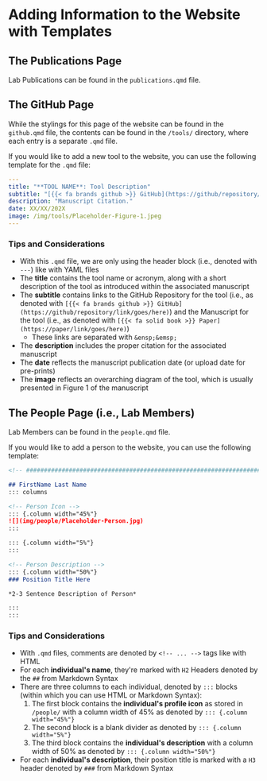 # Adding Information to the Website with Templates

## The Publications Page

Lab Publications can be found in the `publications.qmd` file.

## The GitHub Page

While the stylings for this page of the website can be found in the `github.qmd` file, the contents can be found in the `/tools/` directory, where each entry is a separate `.qmd` file.

If you would like to add a new tool to the website, you can use the following template for the `.qmd` file:

```yml
---
title: "**TOOL NAME**: Tool Description"
subtitle: "[{{< fa brands github >}} GitHub](https://github/repository/link/goes/here)&ensp;&emsp;[{{< fa solid book >}} Paper](https://paper/link/goes/here)"
description: "Manuscript Citation."
date: XX/XX/202X
image: /img/tools/Placeholder-Figure-1.jpeg
---
```

### Tips and Considerations

* With this `.qmd` file, we are only using the header block (i.e., denoted with `---`) like with YAML files
* The **title** contains the tool name or acronym, along with a short description of the tool as introduced within the associated manuscript
* The **subtitle** contains links to the GitHub Repository for the tool (i.e., as denoted with `[{{< fa brands github >}} GitHub](https://github/repository/link/goes/here)`) and the Manuscript for the tool (i.e., as denoted with `[{{< fa solid book >}} Paper](https://paper/link/goes/here)`)
    * These links are separated with `&ensp;&emsp;`
* The **description** includes the proper citation for the associated manuscript
* The **date** reflects the manuscript publication date (or upload date for pre-prints)
* The **image** reflects an overarching diagram of the tool, which is usually presented in Figure 1 of the manuscript

## The People Page (i.e., Lab Members)

Lab Members can be found in the `people.qmd` file. 

If you would like to add a person to the website, you can use the following template:

```md
<!-- ####################################################################### -->

## FirstName Last Name
::: columns

<!-- Person Icon -->
::: {.column width="45%"}
![](img/people/Placeholder-Person.jpg)
:::

::: {.column width="5%"}
:::

<!-- Person Description -->
::: {.column width="50%"}
### Position Title Here

*2-3 Sentence Description of Person*

:::
:::
```

### Tips and Considerations

* With `.qmd` files, comments are denoted by `<!-- ... -->` tags like with HTML
* For each **individual's name**, they're marked with `H2` Headers denoted by the `##` from Markdown Syntax
* There are three columns to each individual, denoted by `:::` blocks (within which you can use HTML or Markdown Syntax): 
    1. The first block contains the **individual's profile icon** as stored in `/people/` with a column width of 45% as denoted by `::: {.column width="45%"}`
    2. The second block is a blank divider as denoted by `::: {.column width="5%"}`
    3. The third block contains the **individual's description** with a column width of 50% as denoted by `::: {.column width="50%"}`
* For each **individual's description**, their position title is marked with a `H3` header denoted by `###` from Markdown Syntax
